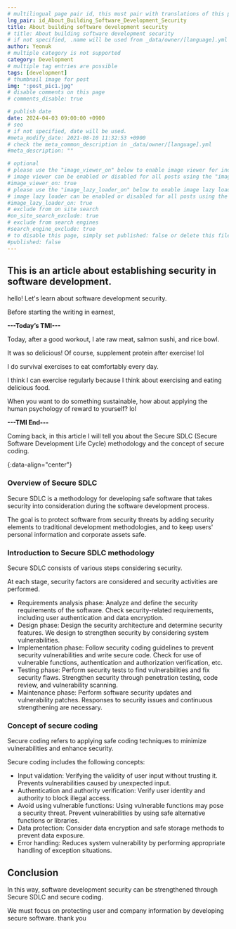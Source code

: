 ```yaml
---
# multilingual page pair id, this must pair with translations of this page. (This name must be unique)
lng_pair: id_About_Building_Software_Development_Security
title: About building software development security
# title: About building software development security
# if not specified, .name will be used from _data/owner/[language].yml
author: Yeonuk
# multiple category is not supported
category: Development
# multiple tag entries are possible
tags: [development]
# thumbnail image for post
img: ":post_pic1.jpg"
# disable comments on this page
# comments_disable: true

# publish date
date: 2024-04-03 09:00:00 +0900
# seo
# if not specified, date will be used.
#meta_modify_date: 2021-08-10 11:32:53 +0900
# check the meta_common_description in _data/owner/[language].yml
#meta_description: ""

# optional
# please use the "image_viewer_on" below to enable image viewer for individual pages or posts (_posts/ or [language]/_posts folders).
# image viewer can be enabled or disabled for all posts using the "image_viewer_posts: true" setting in _data/conf/main.yml.
#image_viewer_on: true
# please use the "image_lazy_loader_on" below to enable image lazy loader for individual pages or posts (_posts/ or [language]/_posts folders).
# image lazy loader can be enabled or disabled for all posts using the "image_lazy_loader_posts: true" setting in _data/conf/main.yml.
#image_lazy_loader_on: true
# exclude from on site search
#on_site_search_exclude: true
# exclude from search engines
#search_engine_exclude: true
# to disable this page, simply set published: false or delete this file
#published: false
---
```


<!-- outline-start -->

## This is an article about establishing security in software development.

hello! Let's learn about software development security.

Before starting the writing in earnest,

**---Today’s TMI---**

Today, after a good workout, I ate raw meat, salmon sushi, and rice bowl.

It was so delicious! Of course, supplement protein after exercise! lol

I do survival exercises to eat comfortably every day.

I think I can exercise regularly because I think about exercising and eating delicious food.

When you want to do something sustainable, how about applying the human psychology of reward to yourself? lol

**---TMI End---**

Coming back, in this article I will tell you about the Secure SDLC (Secure Software Development Life Cycle) methodology and the concept of secure coding.

{:data-align="center"}

<!-- outline-end -->

### Overview of Secure SDLC

Secure SDLC is a methodology for developing safe software that takes security into consideration during the software development process.

The goal is to protect software from security threats by adding security elements to traditional development methodologies, and to keep users' personal information and corporate assets safe.

### Introduction to Secure SDLC methodology

Secure SDLC consists of various steps considering security.

At each stage, security factors are considered and security activities are performed.

- Requirements analysis phase: Analyze and define the security requirements of the software. Check security-related requirements, including user authentication and data encryption.
- Design phase: Design the security architecture and determine security features. We design to strengthen security by considering system vulnerabilities.
- Implementation phase: Follow security coding guidelines to prevent security vulnerabilities and write secure code. Check for use of vulnerable functions, authentication and authorization verification, etc.
- Testing phase: Perform security tests to find vulnerabilities and fix security flaws. Strengthen security through penetration testing, code review, and vulnerability scanning.
- Maintenance phase: Perform software security updates and vulnerability patches. Responses to security issues and continuous strengthening are necessary.

### Concept of secure coding

Secure coding refers to applying safe coding techniques to minimize vulnerabilities and enhance security.

Secure coding includes the following concepts:

- Input validation: Verifying the validity of user input without trusting it. Prevents vulnerabilities caused by unexpected input.
- Authentication and authority verification: Verify user identity and authority to block illegal access.
- Avoid using vulnerable functions: Using vulnerable functions may pose a security threat. Prevent vulnerabilities by using safe alternative functions or libraries.
- Data protection: Consider data encryption and safe storage methods to prevent data exposure.
- Error handling: Reduces system vulnerability by performing appropriate handling of exception situations.

## Conclusion

In this way, software development security can be strengthened through Secure SDLC and secure coding.

We must focus on protecting user and company information by developing secure software. thank you
